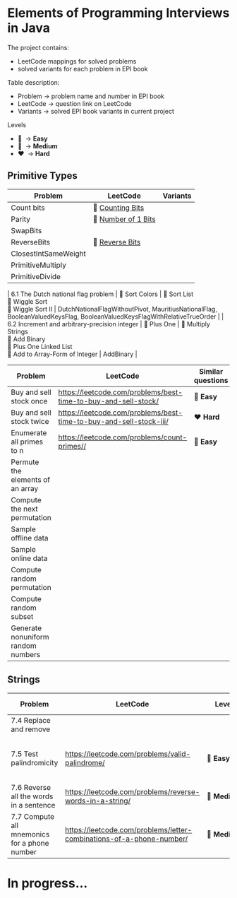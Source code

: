 # Elements of Programming Interviews in Java

The project contains:
* LeetCode mappings for solved problems
* solved variants for each problem in EPI book

Table description:
* Problem -> problem name and number in EPI book
* LeetCode -> question link on LeetCode
* Variants -> solved EPI book variants in current project

Levels
* :green_heart:&nbsp; -> **Easy**
* :yellow_heart:&nbsp; -> **Medium**
* :heart:&nbsp; -> **Hard**

## Primitive Types

| Problem | LeetCode | Variants |
| ------- | -------- | -------- |
| Count bits | :green_heart:&nbsp;[Counting Bits](https://leetcode.com/problems/counting-bits/) | |
| Parity | :green_heart:&nbsp;[Number of 1 Bits](https://leetcode.com/problems/number-of-1-bits/) | |
| SwapBits | | |
| ReverseBits | :green_heart:&nbsp;[Reverse Bits](https://leetcode.com/problems/reverse-bits/) | |
| ClosestIntSameWeight | | |
| PrimitiveMultiply | | |
| PrimitiveDivide | | |






| 6.1 The Dutch national flag problem | :yellow_heart:&nbsp;Sort Colors | :yellow_heart:&nbsp;Sort List<br/>:yellow_heart:&nbsp;Wiggle Sort<br/>:yellow_heart:&nbsp;Wiggle Sort II | DutchNationalFlagWithoutPivot, MauritiusNationalFlag, BooleanValuedKeysFlag, BooleanValuedKeysFlagWithRelativeTrueOrder | 
| 6.2 Increment and arbitrary-precision integer | :green_heart:&nbsp;Plus One | :yellow_heart:&nbsp;Multiply Strings<br/>:green_heart:&nbsp;Add Binary<br/>:yellow_heart:&nbsp;Plus One Linked List<br/>:green_heart:&nbsp;Add to Array-Form of Integer | AddBinary |

|Problem|LeetCode|Similar questions|Similar questions
|---|---|---|---|
|Buy and sell stock once|https://leetcode.com/problems/best-time-to-buy-and-sell-stock/|:green_heart:&nbsp;**Easy**|
|Buy and sell stock twice|https://leetcode.com/problems/best-time-to-buy-and-sell-stock-iii/|:heart:&nbsp;**Hard**|
|Enumerate all primes to n|https://leetcode.com/problems/count-primes//|:green_heart:&nbsp;**Easy**|
|Permute the elements of an array|
|Compute the next permutation|
|Sample offline data|
|Sample online data|
|Compute random permutation|
|Compute random subset|
|Generate nonuniform random numbers|

## Strings

|Problem|LeetCode|Level|Similar questions|Variants
|---|---|---|---|---|
|7.4 Replace and remove| | | |TelexEncoding, MergeTwoSortedArrays|
|7.5 Test palindromicity|https://leetcode.com/problems/valid-palindrome/|:green_heart:&nbsp;**Easy**|Valid Palindrome II, Palindrome Linked List| |
|7.6 Reverse all the words in a sentence|https://leetcode.com/problems/reverse-words-in-a-string/|:yellow_heart:&nbsp;**Medium**|Reverse Words in a String II| |
|7.7 Compute all mnemonics for a phone number|https://leetcode.com/problems/letter-combinations-of-a-phone-number/|:yellow_heart:&nbsp;**Medium**|Generate Parentheses, Combination Sum, Binary Watch| |

# In progress...
